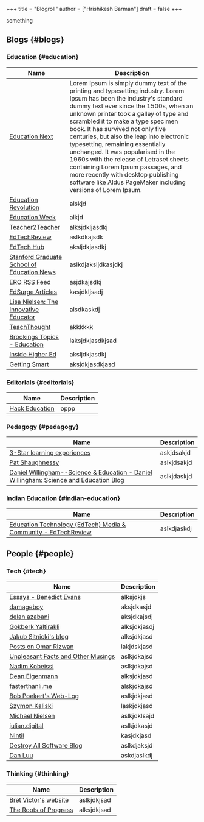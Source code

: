 +++
title = "Blogroll"
author = ["Hrishikesh Barman"]
draft = false
+++

something


## Blogs {#blogs}


### Education {#education}

| Name                                                                                                   | Description                                                                                                                                                                                                                                                                                                                                                                                                                                                                                                                                                                                    |
|--------------------------------------------------------------------------------------------------------|------------------------------------------------------------------------------------------------------------------------------------------------------------------------------------------------------------------------------------------------------------------------------------------------------------------------------------------------------------------------------------------------------------------------------------------------------------------------------------------------------------------------------------------------------------------------------------------------|
| [Education Next](http://educationnext.org/feed/)                                                       | Lorem Ipsum is simply dummy text of the printing and typesetting industry. Lorem Ipsum has been the industry's standard dummy text ever since the 1500s, when an unknown printer took a galley of type and scrambled it to make a type specimen book. It has survived not only five centuries, but also the leap into electronic typesetting, remaining essentially unchanged. It was popularised in the 1960s with the release of Letraset sheets containing Lorem Ipsum passages, and more recently with desktop publishing software like Aldus PageMaker including versions of Lorem Ipsum. |
| [Education Revolution](http://www.educationrevolution.org/feed/)                                       | alskjd                                                                                                                                                                                                                                                                                                                                                                                                                                                                                                                                                                                         |
| [Education Week](http://feeds.feedburner.com/EducationWeekNewsAndInformationAboutEducationIssues)      | alkjd                                                                                                                                                                                                                                                                                                                                                                                                                                                                                                                                                                                          |
| [Teacher2Teacher](https://www.teacher2teacher.education/feed/)                                         | alksjdkljasdkj                                                                                                                                                                                                                                                                                                                                                                                                                                                                                                                                                                                 |
| [EdTechReview](http://edtechreview.in/?format=feed&type=rss)                                           | aslkdkajsdk                                                                                                                                                                                                                                                                                                                                                                                                                                                                                                                                                                                    |
| [EdTech Hub](https://edtechhub.org/feed/)                                                              | aksljdkjasdkj                                                                                                                                                                                                                                                                                                                                                                                                                                                                                                                                                                                  |
| [Stanford Graduate School of Education News](http://ed.stanford.edu/news/feed)                         | aslkdjaksljdkasjdkj                                                                                                                                                                                                                                                                                                                                                                                                                                                                                                                                                                            |
| [ERO RSS Feed](http://er.educause.edu/rss)                                                             | asjdkajsdkj                                                                                                                                                                                                                                                                                                                                                                                                                                                                                                                                                                                    |
| [EdSurge Articles](https://www.edsurge.com/articles_rss.rss)                                           | kasjdkljsadj                                                                                                                                                                                                                                                                                                                                                                                                                                                                                                                                                                                   |
| [Lisa Nielsen: The Innovative Educator](http://theinnovativeeducator.blogspot.com/feeds/posts/default) | alsdkaskdj                                                                                                                                                                                                                                                                                                                                                                                                                                                                                                                                                                                     |
| [TeachThought](http://www.teachthought.com/feed/)                                                      | akkkkkk                                                                                                                                                                                                                                                                                                                                                                                                                                                                                                                                                                                        |
| [Brookings Topics - Education](http://webfeeds.brookings.edu/brookingsrss/topics/education?format=xml) | laksjdkjasdkjsad                                                                                                                                                                                                                                                                                                                                                                                                                                                                                                                                                                               |
| [Inside Higher Ed](http://www.insidehighered.com/rss/feed/ihe)                                         | aksljdkjasdkj                                                                                                                                                                                                                                                                                                                                                                                                                                                                                                                                                                                  |
| [Getting Smart](http://gettingsmart.com/feed/)                                                         | aksjdkjasdkjasd                                                                                                                                                                                                                                                                                                                                                                                                                                                                                                                                                                                |


### Editorials {#editorials}

| Name                                                        | Description |
|-------------------------------------------------------------|-------------|
| [Hack Education](http://feeds.feedburner.com/hackeducation) | oppp        |


### Pedagogy {#pedagogy}

| Name                                                                                                                                 | Description |
|--------------------------------------------------------------------------------------------------------------------------------------|-------------|
| [3-Star learning experiences](https://3starlearningexperiences.wordpress.com/feed/)                                                  | askjdsakjd  |
| [Pat Shaughnessy](http://feeds.feedburner.com/patshaughnessy)                                                                        | aslkjdsakjd |
| [Daniel Willingham--Science &amp; Education - Daniel Willingham: Science and Education Blog](http://www.danielwillingham.com/1/feed) | aslkjdaskjd |


### Indian Education {#indian-education}

| Name                                                                                                               | Description |
|--------------------------------------------------------------------------------------------------------------------|-------------|
| [Education Technology (EdTech) Media &amp; Community - EdTechReview](http://edtechreview.in/?format=feed&type=rss) | aslkdjaskdj |


## People {#people}


### Tech {#tech}

| Name                                                                           | Description  |
|--------------------------------------------------------------------------------|--------------|
| [Essays - Benedict Evans](http://ben-evans.com/benedictevans?format=rss)       | alksjdkjs    |
| [damageboy](https://bits.houmus.org/feed.xml)                                  | aksjdkasjd   |
| [delan azabani](https://www.azabani.com/feed/tag/home.xml)                     | aksjdkajsdj  |
| [Gokberk Yaltirakli](https://gkbrk.com/feed.xml)                               | alksjdkjasdj |
| [Jakub Sitnicki's blog](https://codecave.cc/feeds/all.atom.xml)                | alksjdkjasd  |
| [Posts on Omar Rizwan](https://rsnous.com/posts/index.xml)                     | lakjdskjasd  |
| [Unpleasant Facts and Other Musings](http://unpleasantfacts.com/rss.xml)       | aslkjdkajsd  |
| [Nadim Kobeissi](https://nadim.computer/rss.xml)                               | aslkjdkajsd  |
| [Dean Eigenmann](https://dean.eigenmann.me/feed.xml)                           | alksjdkjasd  |
| [fasterthanli.me](https://amos.me/index.xml)                                   | alskjdkajsd  |
| [Bob Poekert's Web-Log](https://www.hella.cheap/feeds/all.atom.xml)            | aslkjdkjasd  |
| [Szymon Kaliski](https://szymonkaliski.com/feed.xml)                           | laskjdkjasd  |
| [Michael Nielsen](http://feeds.feedburner.com/michaelnielsen/wmna)             | aslkjdklsajd |
| [julian.digital](http://www.julian.digital/feed)                               | aslkjdkasjd  |
| [Nintil](https://nintil.com/rss.xml)                                           | kasjdkjasd   |
| [Destroy All Software Blog](https://www.destroyallsoftware.com/blog/index.xml) | aslkdjaksjd  |
| [Dan Luu](https://danluu.com/atom.xml)                                         | askdjaslkdj  |


### Thinking {#thinking}

| Name                                                          | Description |
|---------------------------------------------------------------|-------------|
| [Bret Victor's website](http://worrydream.com/feed.xml)       | aslkjdkjsad |
| [The Roots of Progress](https://rootsofprogress.org/feed.xml) | alksjdkjsad |
